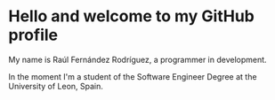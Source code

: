 # Hello and welcome to my GitHub profile

My name is Raúl Fernández Rodríguez, a programmer in development.

In the moment I'm a student of the Software Engineer Degree at the University of Leon, Spain.


